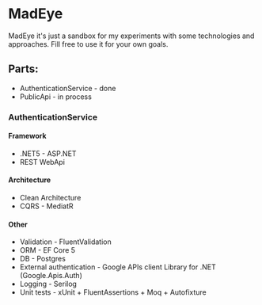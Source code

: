 # MadEye

MadEye it's just a sandbox for my experiments with some technologies and approaches. Fill free to use it for your own goals. 

## Parts:

- AuthenticationService - done
- PublicApi - in process

### AuthenticationService

#### Framework
- .NET5 - ASP.NET
- REST WebApi

#### Architecture
- Clean Architecture
- CQRS - MediatR

#### Other
- Validation - FluentValidation
- ORM - EF Core 5
- DB - Postgres
- External authentication - Google APIs client Library for .NET (Google.Apis.Auth)
- Logging - Serilog
- Unit tests - xUnit + FluentAssertions + Moq + Autofixture
